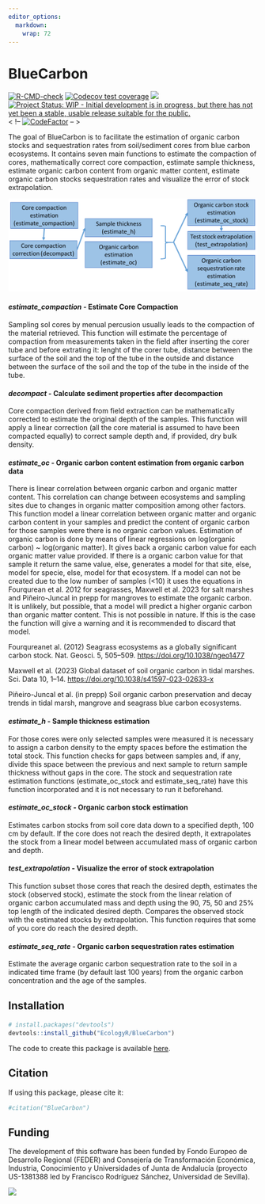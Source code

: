 ```yaml
---
editor_options: 
  markdown: 
    wrap: 72
---
```


<!-- README.md is generated from README.Rmd. Please edit that file -->

# BlueCarbon

<!-- badges: start -->

[![R-CMD-check](https://github.com/EcologyR/templateRpackage/actions/workflows/R-CMD-check.yaml/badge.svg)](https://github.com/EcologyR/templateRpackage/actions/workflows/R-CMD-check.yaml)
[![Codecov test
coverage](https://codecov.io/gh/EcologyR/templateRpackage/branch/master/graph/badge.svg)](https://app.codecov.io/gh/EcologyR/templateRpackage?branch=master)
[![](https://img.shields.io/badge/lifecycle-experimental-orange.svg)](https://lifecycle.r-lib.org/articles/stages.html#experimental)
[![Project Status: WIP - Initial development is in progress, but there
has not yet been a stable, usable release suitable for the
public.](https://www.repostatus.org/badges/latest/wip.svg)](https://www.repostatus.org/#wip)
\< !–
[![CodeFactor](https://www.codefactor.io/repository/github/ecologyr/templaterpackage/badge)](https://www.codefactor.io/repository/github/ecologyr/templaterpackage)
– \>

<!-- badges: end -->

The goal of BlueCarbon is to facilitate the estimation of organic carbon
stocks and sequestration rates from soil/sediment cores from blue carbon ecosystems.
It contains seven main functions to estimate the compaction of cores,
mathematically correct core compaction, estimate sample thickness,
estimate organic carbon content from organic matter content, estimate
organic carbon stocks sequestration rates and visualize the error of stock
extrapolation.

![Diagram of BlueCarbon main functions](images/BC_workflow.png)

#### ***estimate_compaction*** **- Estimate Core Compaction**

Sampling sol cores by menual percusion usually leads to the compaction of the 
material retrieved. This function will estimate the percentage of compaction 
from measurements taken in the field after inserting the corer tube and before 
extrating it: lenght of the corer tube, distance between the surface of the 
soil and the top of the tube in the outside and distance between the surface 
of the soil and the top of the tube in the inside of the tube.

#### ***decompact*** **- Calculate sediment properties after decompaction**

Core compaction derived from field extraction can be mathematically corrected to 
estimate the original depth of the samples. This function will apply a linear 
correction (all the core material is assumed to have been compacted equally) to 
correct sample depth and, if provided, dry bulk density. 

#### ***estimate_oc*** **- Organic carbon content estimation from organic carbon data**

There is linear correlation between organic carbon and organic matter
content. This correlation can change between ecosystems and sampling
sites due to changes in organic matter composition among other factors.
This function model a linear correlation between organic matter and
organic carbon content in your samples and predict the content of
organic carbon for those samples were there is no organic carbon values.
Estimation of organic carbon is done by means of linear regressions on
log(organic carbon) \~ log(organic matter). It gives back a organic
carbon value for each organic matter value provided. If there is a
organic carbon value for that sample it return the same value, else,
generates a model for that site, else, model for specie, else, model for
that ecosystem. If a model can not be created due to the low number of
samples (\<10) it uses the equations in Fourqurean et al. 2012 for seagrasses, 
Maxwell et al. 2023 for salt marshes and Piñeiro-Juncal in prepp for mangroves 
to estimate the organic carbon. It is unlikely, but possible, that a
model will predict a higher organic carbon than organic matter content.
This is not possible in nature. If this is the case the function will
give a warning and it is recommended to discard that model.

Fourqureanet al. (2012) Seagrass ecosystems as a globally significant carbon 
stock. Nat. Geosci. 5, 505–509. https://doi.org/10.1038/ngeo1477

Maxwell et al. (2023) Global dataset of soil organic carbon in tidal marshes. 
Sci. Data 10, 1–14. https://doi.org/10.1038/s41597-023-02633-x

Piñeiro-Juncal et al. (in prepp) Soil organic carbon preservation and decay 
trends in tidal marsh, mangrove and seagrass blue carbon ecosystems.

#### ***estimate_h*** **- Sample thickness estimation**

For those cores were only selected samples were measured it is necessary
to assign a carbon density to the empty spaces before the estimation the
total stock. This function checks for gaps between samples and, if any,
divide this space between the previous and next sample to return sample
thickness without gaps in the core. The stock and sequestration rate estimation
functions (estimate_oc_stock and estimate_seq_rate) have this function
incorporated and it is not necessary to run it beforehand.

#### ***estimate_oc_stock*** **- Organic carbon stock estimation**

Estimates carbon stocks from soil core data down to a specified depth,
100 cm by default. If the core does not reach the desired depth, it
extrapolates the stock from a linear model between accumulated mass of
organic carbon and depth.

#### ***test_extrapolation*** **- Visualize the error of stock extrapolation**

This function subset those cores that reach the desired depth, estimates
the stock (observed stock), estimate the stock from the linear relation
of organic carbon accumulated mass and depth using the 90, 75, 50 and
25% top length of the indicated desired depth. Compares the observed
stock with the estimated stocks by extrapolation. This function
requires that some of you core do reach the desired depth.

#### ***estimate_seq_rate*** **- Organic carbon sequestration rates estimation**

Estimate the average organic carbon sequestration rate to the soil in a 
indicated time frame (by default last 100 years) from the organic carbon 
concentration and the age of the samples.

## Installation

``` r
# install.packages("devtools")
devtools::install_github("EcologyR/BlueCarbon")
```

The code to create this package is available
[here](https://github.com/EcologyR/BlueCarbon).

## Citation

If using this package, please cite it:

``` r
#citation("BlueCarbon")
```

## Funding

The development of this software has been funded by Fondo Europeo de
Desarrollo Regional (FEDER) and Consejería de Transformación Económica,
Industria, Conocimiento y Universidades of Junta de Andalucía (proyecto
US-1381388 led by Francisco Rodríguez Sánchez, Universidad de Sevilla).

![](https://ecologyr.github.io/workshop/images/logos.png)
